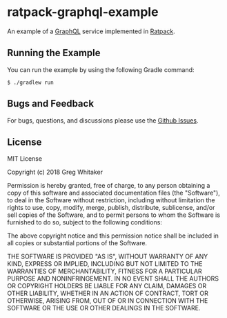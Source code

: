 # ratpack-graphql-example
An example of a [GraphQL](http://graphql.org/) service implemented in [Ratpack](https://www.ratpack.io).

## Running the Example
You can run the example by using the following Gradle command:

    $ ./gradlew run 

## Bugs and Feedback
For bugs, questions, and discussions please use the [Github Issues](https://github.com/gregwhitaker/ratpack-graphql-example/issues).

## License
MIT License

Copyright (c) 2018 Greg Whitaker

Permission is hereby granted, free of charge, to any person obtaining a copy
of this software and associated documentation files (the "Software"), to deal
in the Software without restriction, including without limitation the rights
to use, copy, modify, merge, publish, distribute, sublicense, and/or sell
copies of the Software, and to permit persons to whom the Software is
furnished to do so, subject to the following conditions:

The above copyright notice and this permission notice shall be included in all
copies or substantial portions of the Software.

THE SOFTWARE IS PROVIDED "AS IS", WITHOUT WARRANTY OF ANY KIND, EXPRESS OR
IMPLIED, INCLUDING BUT NOT LIMITED TO THE WARRANTIES OF MERCHANTABILITY,
FITNESS FOR A PARTICULAR PURPOSE AND NONINFRINGEMENT. IN NO EVENT SHALL THE
AUTHORS OR COPYRIGHT HOLDERS BE LIABLE FOR ANY CLAIM, DAMAGES OR OTHER
LIABILITY, WHETHER IN AN ACTION OF CONTRACT, TORT OR OTHERWISE, ARISING FROM,
OUT OF OR IN CONNECTION WITH THE SOFTWARE OR THE USE OR OTHER DEALINGS IN THE
SOFTWARE.